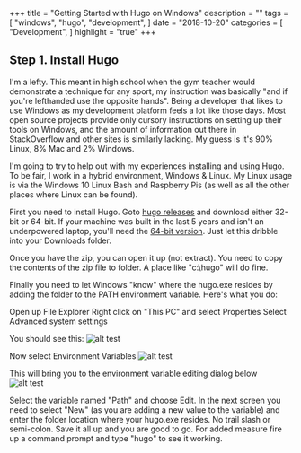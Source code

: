 +++
title = "Getting Started with Hugo on Windows"
description = ""
tags = [
    "windows",
    "hugo",
    "development",
]
date = "2018-10-20"
categories = [
    "Development",
]
highlight = "true"
+++

## Step 1. Install Hugo

I'm a lefty. This meant in high school when the gym teacher would demonstrate a technique for any sport, my instruction was basically "and if you're lefthanded use the opposite hands". Being a developer that likes to use Windows as my development platform feels a lot like those days. Most open source projects provide only cursory instructions on setting up their tools on Windows, and the amount of information out there in StackOverflow and other sites is similarly lacking. My guess is it's 90% Linux, 8% Mac and 2% Windows.

I'm going to try to help out with my experiences installing and using Hugo. To be fair, I work in a hybrid environment, Windows & Linux. My Linux usage is via the Windows 10 Linux Bash and Raspberry Pis (as well as all the other places where Linux can be found). 

First you need to install Hugo. Goto [hugo releases](https://github.com/gohugoio/hugo/releases) and download either 32-bit or 64-bit. If your machine was built in the last 5 years and isn't an underpowered laptop, you'll need the [64-bit version](https://github.com/gohugoio/hugo/releases/download/v0.49.2/hugo_0.49.2_Windows-64bit.zip). Just let this dribble into your Downloads folder.

Once you have the zip, you can open it up (not extract). You need to copy the contents of the zip file to folder. A place like "c:\hugo" will do fine.

Finally you need to let Windows "know" where the hugo.exe resides by adding the folder to the PATH environment variable. Here's what you do:

Open up File Explorer
Right click on "This PC" and select Properties
Select Advanced system settings

You should see this:
![alt test](/img/SystemProperties.png)

Now select Environment Variables
![alt test](/img/EnvironmentVariables.png)

This will bring you to the environment variable editing dialog below
![alt test](/img/EditEnvironmentVariables.png)

Select the variable named "Path" and choose Edit. In the next screen you need to select "New" (as you are adding a new value to the variable) and enter the folder location where your hugo.exe resides. No trail slash or semi-colon. Save it all up and you are good to go. For added measure fire up a command prompt and type "hugo" to see it working.
